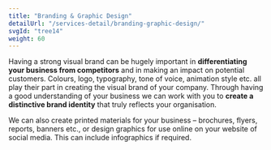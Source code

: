 ```yaml
---
title: "Branding & Graphic Design"
detailUrl: "/services-detail/branding-graphic-design/"
svgId: "tree14"
weight: 60
---
```


Having a strong visual brand can be hugely important in **differentiating your business from competitors** and in making an impact on potential customers. Colours, logo, typography, tone of voice, animation style etc. all play their part in creating the visual brand of your company. Through having a good understanding of your business we can work with you to **create a distinctive brand identity** that truly reflects your organisation.

We can also create printed materials for your business – brochures, flyers, reports, banners etc., or design graphics for use online on your website of social media. This can include infographics if required.

